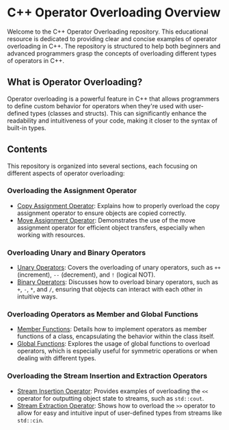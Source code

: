 

# C++ Operator Overloading Overview

Welcome to the C++ Operator Overloading repository. This educational resource is dedicated to providing clear and concise examples of operator overloading in C++. The repository is structured to help both beginners and advanced programmers grasp the concepts of overloading different types of operators in C++.

## What is Operator Overloading?

Operator overloading is a powerful feature in C++ that allows programmers to define custom behavior for operators when they're used with user-defined types (classes and structs). This can significantly enhance the readability and intuitiveness of your code, making it closer to the syntax of built-in types.

## Contents

This repository is organized into several sections, each focusing on different aspects of operator overloading:

### Overloading the Assignment Operator
- [Copy Assignment Operator](./CopyAssignmentOperator.md): Explains how to properly overload the copy assignment operator to ensure objects are copied correctly.
- [Move Assignment Operator](./MoveAssignmentOperator.md): Demonstrates the use of the move assignment operator for efficient object transfers, especially when working with resources.

### Overloading Unary and Binary Operators
- [Unary Operators](./UnaryOperators.md): Covers the overloading of unary operators, such as `++` (increment), `--` (decrement), and `!` (logical NOT).
- [Binary Operators](./BinaryOperators.md): Discusses how to overload binary operators, such as `+`, `-`, `*`, and `/`, ensuring that objects can interact with each other in intuitive ways.

### Overloading Operators as Member and Global Functions
- [Member Functions](./MemberFunctionOperators.md): Details how to implement operators as member functions of a class, encapsulating the behavior within the class itself.
- [Global Functions](./GlobalFunctionOperators.md): Explores the usage of global functions to overload operators, which is especially useful for symmetric operations or when dealing with different types.

### Overloading the Stream Insertion and Extraction Operators
- [Stream Insertion Operator](./StreamInsertionOperator.md): Provides examples of overloading the `<<` operator for outputting object state to streams, such as `std::cout`.
- [Stream Extraction Operator](./StreamExtractionOperator.md): Shows how to overload the `>>` operator to allow for easy and intuitive input of user-defined types from streams like `std::cin`.

